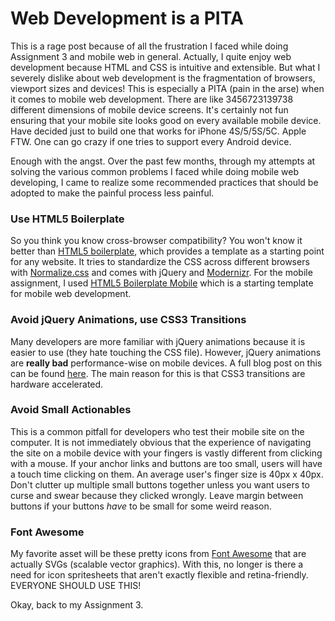 Web Development is a PITA
==

This is a rage post because of all the frustration I faced while doing Assignment 3 and mobile web in general. Actually, I quite enjoy web development because HTML and CSS is intuitive and extensible. But what I severely dislike about web development is the fragmentation of browsers, viewport sizes and devices! This is especially a PITA (pain in the arse) when it comes to mobile web development. There are like 3456723139738 different dimensions of mobile device screens. It's certainly not fun ensuring that your mobile site looks good on every available mobile device. Have decided just to build one that works for iPhone 4S/5/5S/5C. Apple FTW. One can go crazy if one tries to support every Android device.

Enough with the angst. Over the past few months, through my attempts at solving the various common problems I faced while doing mobile web developing, I came to realize some recommended practices that should be adopted to make the painful process less painful.

### Use HTML5 Boilerplate ###
So you think you know cross-browser compatibility? You won't know it better than [HTML5 boilerplate](http://html5boilerplate.com/), which provides a template as a starting point for any website. It tries to standardize the CSS across different browsers with [Normalize.css](http://necolas.github.com/normalize.css/) and comes with jQuery and [Modernizr](http://modernizr.com/). For the mobile assignment, I used [HTML5 Boilerplate Mobile](http://html5boilerplate.com/mobile/) which is a starting template for mobile web development.

### Avoid jQuery Animations, use CSS3 Transitions ###
Many developers are more familiar with jQuery animations because it is easier to use (they hate touching the CSS file). However, jQuery animations are **really bad** performance-wise on mobile devices. A full blog post on this can be found [here](http://css3.bradshawenterprises.com/blog/jquery-vs-css3-transitions/). The main reason for this is that CSS3 transitions are hardware accelerated.

### Avoid Small Actionables ###
This is a common pitfall for developers who test their mobile site on the computer. It is not immediately obvious that the experience of navigating the site on a mobile device with your fingers is vastly different from clicking with a mouse. If your anchor links and buttons are too small, users will have a touch time clicking on them. An average user's finger size is 40px x 40px. Don't clutter up multiple small buttons together unless you want users to curse and swear because they clicked wrongly. Leave margin between buttons if your buttons *have* to be small for some weird reason.

### Font Awesome ###
My favorite asset will be these pretty icons from [Font Awesome](http://fortawesome.github.io/Font-Awesome/icons/) that are actually SVGs (scalable vector graphics). With this, no longer is there a need for icon spritesheets that aren't exactly flexible and retina-friendly. EVERYONE SHOULD USE THIS!

Okay, back to my Assignment 3.